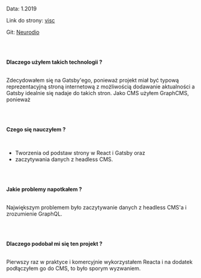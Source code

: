 </br>
Data: 1.2019

Link do strony: <a href="http://visc.umk.pl/" target="_blank">visc</a>

Git: <a href="https://github.com/Snikerso/VSC" target="_blank">Neurodio</a>


</br></br> 

**Dlaczego użyłem takich technologii ?**

</br>
Zdecydowałem się na Gatsby'ego, ponieważ projekt miał być typową reprezentacyjną stroną internetową z możliwością dodawanie aktualności a Gatsby idealnie się nadaje do takich stron. Jako CMS użyłem GraphCMS, ponieważ

</br></br> 

**Czego się nauczyłem ?**

</br>

*   Tworzenia od podstaw strony w React i Gatsby oraz
*   zaczytywania danych z headless CMS.

</br></br> 

**Jakie problemy napotkałem ?**

</br>
Największym problemem było zaczytywanie danych z headless CMS'a i zrozumienie GraphQL.

</br></br> 

**Dlaczego podobał mi się ten projekt ?**

</br>
Pierwszy raz w praktyce i komercyjnie wykorzystałem Reacta i na dodatek podłączyłem go do CMS, to było sporym wyzwaniem.